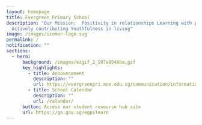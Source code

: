 ```yaml
---
layout: homepage
title: Evergreen Primary School
description: "Our Mission:  Positivity in relationships Learning with passion
  Actively contributing Youthfulness in living"
image: /images/isomer-logo.svg
permalink: /
notification: ""
sections:
  - hero:
      background: /images/ezgif_2_597a9548ba.gif
      key_highlights:
        - title: Announcement
          description: ""
          url: https://evergreenpri.moe.edu.sg/communication/information-on-p1-p6-assessment-plans/
        - title: School Calendar
          description: ""
          url: /calendar/
      button: Access our student resource hub site
      url: https://go.gov.sg/egpslearn
---
```

